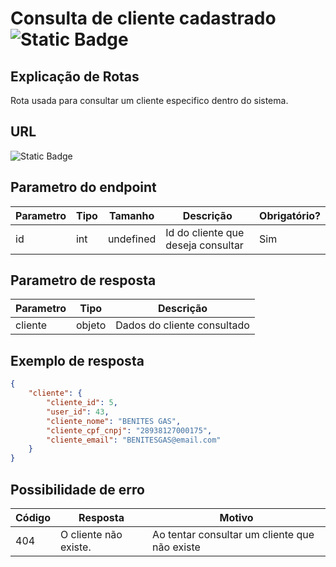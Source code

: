 # Consulta de cliente cadastrado ![Static Badge](https://img.shields.io/badge/Rota_autenticada-49CC90)

## Explicação de Rotas

Rota usada para consultar um cliente especifico dentro do sistema.

## URL

![Static Badge](https://img.shields.io/badge/GET-%2Fapi%2Fv1%2Finterno%2Fcliente%2Fconsulta%2F{id}-%2361AFFE)

## Parametro do endpoint

| Parametro | Tipo | Tamanho   | Descrição                          | Obrigatório? |
|-----------|------|-----------|------------------------------------|--------------|
| id        | int  | undefined | Id do cliente que deseja consultar | Sim          |

## Parametro de resposta

| Parametro | Tipo   | Descrição                   |
|-----------|--------|-----------------------------|
| cliente   | objeto | Dados do cliente consultado |

## Exemplo de resposta

```json
{
    "cliente": {
        "cliente_id": 5,
        "user_id": 43,
        "cliente_nome": "BENITES GAS",
        "cliente_cpf_cnpj": "28938127000175",
        "cliente_email": "BENITESGAS@email.com"
    }
}
```

## Possibilidade de erro

| Código | Resposta              | Motivo                                        |
|--------|-----------------------|-----------------------------------------------|
| 404    | O cliente não existe. | Ao tentar consultar um cliente que não existe |
